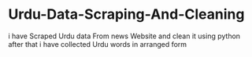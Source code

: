 # Urdu-Data-Scraping-And-Cleaning
i have  Scraped Urdu data From news Website and clean it using python after that i have  collected  Urdu words in arranged form 
